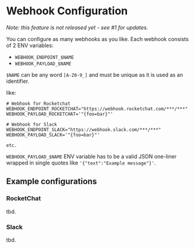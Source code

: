 # Webhook Configuration

*Note: this feature is not released yet - see #1 for updates.*

You can configure as many webhooks as you like. Each webhook consists of 2 ENV variables:

* `WEBHOOK_ENDPOINT_$NAME`
* `WEBHOOK_PAYLOAD_$NAME`

`$NAME` can be any word `[A-Z0-9_]` and must be unique as it is used as an identifier.

like:

````
# Webhook for Rocketchat
WEBHOOK_ENDPOINT_ROCKETCHAT="https://webhook.rocketchat.com/***/***"
WEBHOOK_PAYLOAD_ROCKETCHAT='"{foo=bar}"'

# Webhook for Slack
WEBHOOK_ENDPOINT_SLACK="https://webhook.slack.com/***/***"
WEBHOOK_PAYLOAD_SLACK='"{foo=bar}"'

etc.
````

`WEBHOOK_PAYLOAD_$NAME` ENV variable has to be a valid JSON one-liner wrapped in single quotes like `'{"text":"Example message"}'`.

## Example configurations

### RocketChat

tbd.

### Slack

tbd.
